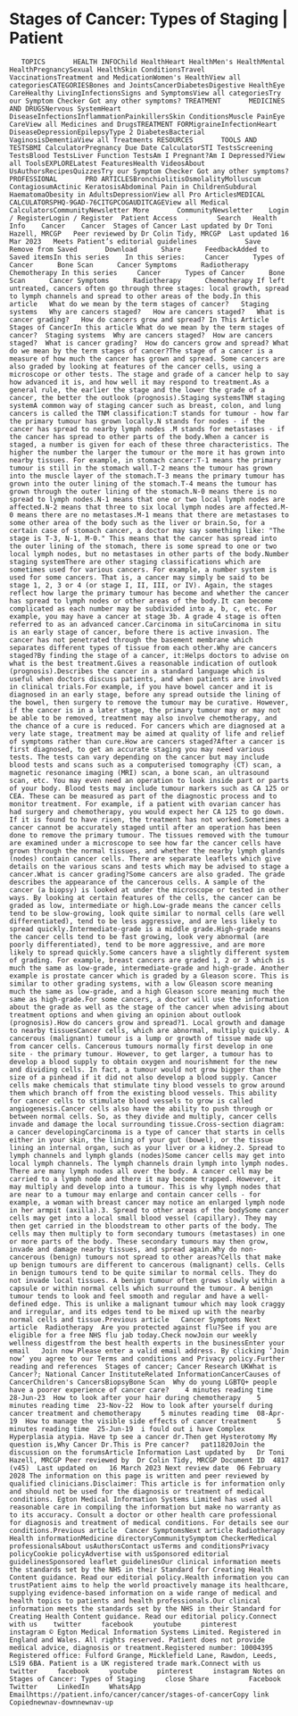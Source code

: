 # Stages of Cancer: Types of Staging | Patient

       TOPICS       HEALTH INFOChild HealthHeart HealthMen's HealthMental HealthPregnancySexual HealthSkin ConditionsTravel VaccinationsTreatment and MedicationWomen's HealthView all categoriesCATEGORIESBones and JointsCancerDiabetesDigestive HealthEye CareHealthy LivingInfectionsSigns and SymptomsView all categoriesTry our Symptom Checker Got any other symptoms? TREATMENT       MEDICINES AND DRUGSNervous SystemHeart DiseaseInfectionsInflammationPainkillersSkin ConditionsMuscle PainEye CareView all Medicines and DrugsTREATMENT FORMigraineInfectionHeart DiseaseDepressionEpilepsyType 2 DiabetesBacterial VaginosisDementiaView all Treatments RESOURCES       TOOLS AND TESTSBMI CalculatorPregnancy Due Date CalculatorSTI TestsScreening TestsBlood TestsLiver Function TestsAm I Pregnant?Am I Depressed?View all ToolsEXPLORELatest FeaturesHealth VideosAbout UsAuthorsRecipesQuizzesTry our Symptom Checker Got any other symptoms? PROFESSIONAL       PRO ARTICLESBronchiolitisOsmolalityMolluscum ContagiosumActinic KeratosisAbdominal Pain in ChildrenSubdural HaematomaObesity in AdultsDepressionView all Pro ArticlesMEDICAL CALCULATORSPHQ-9GAD-76CITGPCOGAUDITCAGEView all Medical CalculatorsCommunityNewsletter More       CommunityNewsletter    Login / RegisterLogin / Register  Patient Access  .       Search   Health Info    Cancer    Cancer  Stages of Cancer Last updated by Dr Toni Hazell, MRCGP   Peer reviewed by Dr Colin Tidy, MRCGP  Last updated 16 Mar 2023   Meets Patient’s editorial guidelines            Save       Remove from Saved       Download      Share      FeedbackAdded to  Saved itemsIn this series    In this series:     Cancer      Types of Cancer      Bone Scan      Cancer Symptoms      Radiotherapy      Chemotherapy In this series     Cancer      Types of Cancer      Bone Scan      Cancer Symptoms      Radiotherapy      Chemotherapy If left untreated, cancers often go through three stages: local growth, spread to lymph channels and spread to other areas of the body.In this article   What do we mean by the term stages of cancer?   Staging systems   Why are cancers staged?   How are cancers staged?   What is cancer grading?   How do cancers grow and spread? In This Article     Stages of CancerIn this article What do we mean by the term stages of cancer?  Staging systems  Why are cancers staged?  How are cancers staged?  What is cancer grading?  How do cancers grow and spread? What do we mean by the term stages of cancer?The stage of a cancer is a measure of how much the cancer has grown and spread. Some cancers are also graded by looking at features of the cancer cells, using a microscope or other tests. The stage and grade of a cancer help to say how advanced it is, and how well it may respond to treatment.As a general rule, the earlier the stage and the lower the grade of a cancer, the better the outlook (prognosis).Staging systemsTNM staging systemA common way of staging cancer such as breast, colon, and lung cancers is called the TNM classification:T stands for tumour - how far the primary tumour has grown locally.N stands for nodes - if the cancer has spread to nearby lymph nodes .M stands for metastases - if the cancer has spread to other parts of the body.When a cancer is staged, a number is given for each of these three characteristics. The higher the number the larger the tumour or the more it has grown into nearby tissues. For example, in stomach cancer:T-1 means the primary tumour is still in the stomach wall.T-2 means the tumour has grown into the muscle layer of the stomach.T-3 means the primary tumour has grown into the outer lining of the stomach.T-4 means the tumour has grown through the outer lining of the stomach.N-0 means there is no spread to lymph nodes.N-1 means that one or two local lymph nodes are affected.N-2 means that three to six local lymph nodes are affected.M-0 means there are no metastases.M-1 means that there are metastases to some other area of the body such as the liver or brain.So, for a certain case of stomach cancer, a doctor may say something like: "The stage is T-3, N-1, M-0." This means that the cancer has spread into the outer lining of the stomach, there is some spread to one or two local lymph nodes, but no metastases in other parts of the body.Number staging systemThere are other staging classifications which are sometimes used for various cancers. For example, a number system is used for some cancers. That is, a cancer may simply be said to be stage 1, 2, 3 or 4 (or stage I, II, III, or IV). Again, the stages reflect how large the primary tumour has become and whether the cancer has spread to lymph nodes or other areas of the body.It can become complicated as each number may be subdivided into a, b, c, etc. For example, you may have a cancer at stage 3b. A grade 4 stage is often referred to as an advanced cancer.Carcinoma in situCarcinoma in situ is an early stage of cancer, before there is active invasion. The cancer has not penetrated through the basement membrane which separates different types of tissue from each other.Why are cancers staged?By finding the stage of a cancer, it:Helps doctors to advise on what is the best treatment.Gives a reasonable indication of outlook (prognosis).Describes the cancer in a standard language which is useful when doctors discuss patients, and when patients are involved in clinical trials.For example, if you have bowel cancer and it is diagnosed in an early stage, before any spread outside the lining of the bowel, then surgery to remove the tumour may be curative. However, if the cancer is in a later stage, the primary tumour may or may not be able to be removed, treatment may also involve chemotherapy, and the chance of a cure is reduced. For cancers which are diagnosed at a very late stage, treatment may be aimed at quality of life and relief of symptoms rather than cure.How are cancers staged?After a cancer is first diagnosed, to get an accurate staging you may need various tests. The tests can vary depending on the cancer but may include blood tests and scans such as a computerised tomography (CT) scan, a magnetic resonance imaging (MRI) scan, a bone scan, an ultrasound scan, etc. You may even need an operation to look inside part or parts of your body. Blood tests may include tumour markers such as CA 125 or CEA. These can be measured as part of the diagnostic process and to monitor treatment. For example, if a patient with ovarian cancer has had surgery and chemotherapy, you would expect her CA 125 to go down. If it is found to have risen, the treatment has not worked.Sometimes a cancer cannot be accurately staged until after an operation has been done to remove the primary tumour. The tissues removed with the tumour are examined under a microscope to see how far the cancer cells have grown through the normal tissues, and whether the nearby lymph glands (nodes) contain cancer cells. There are separate leaflets which give details on the various scans and tests which may be advised to stage a cancer.What is cancer grading?Some cancers are also graded. The grade describes the appearance of the cancerous cells. A sample of the cancer (a biopsy) is looked at under the microscope or tested in other ways. By looking at certain features of the cells, the cancer can be graded as low, intermediate or high.Low-grade means the cancer cells tend to be slow-growing, look quite similar to normal cells (are well differentiated), tend to be less aggressive, and are less likely to spread quickly.Intermediate-grade is a middle grade.High-grade means the cancer cells tend to be fast growing, look very abnormal (are poorly differentiated), tend to be more aggressive, and are more likely to spread quickly.Some cancers have a slightly different system of grading. For example, breast cancers are graded 1, 2 or 3 which is much the same as low-grade, intermediate-grade and high-grade. Another example is prostate cancer which is graded by a Gleason score. This is similar to other grading systems, with a low Gleason score meaning much the same as low-grade, and a high Gleason score meaning much the same as high-grade.For some cancers, a doctor will use the information about the grade as well as the stage of the cancer when advising about treatment options and when giving an opinion about outlook (prognosis).How do cancers grow and spread?1. Local growth and damage to nearby tissuesCancer cells, which are abnormal, multiply quickly. A cancerous (malignant) tumour is a lump or growth of tissue made up from cancer cells. Cancerous tumours normally first develop in one site - the primary tumour. However, to get larger, a tumour has to develop a blood supply to obtain oxygen and nourishment for the new and dividing cells. In fact, a tumour would not grow bigger than the size of a pinhead if it did not also develop a blood supply. Cancer cells make chemicals that stimulate tiny blood vessels to grow around them which branch off from the existing blood vessels. This ability for cancer cells to stimulate blood vessels to grow is called angiogenesis.Cancer cells also have the ability to push through or between normal cells. So, as they divide and multiply, cancer cells invade and damage the local surrounding tissue.Cross-section diagram: a cancer developingCarcinoma is a type of cancer that starts in cells either in your skin, the lining of your gut (bowel), or the tissue lining an internal organ, such as your liver or a kidney.2. Spread to lymph channels and lymph glands (nodes)Some cancer cells may get into local lymph channels. The lymph channels drain lymph into lymph nodes. There are many lymph nodes all over the body. A cancer cell may be carried to a lymph node and there it may become trapped. However, it may multiply and develop into a tumour. This is why lymph nodes that are near to a tumour may enlarge and contain cancer cells - for example, a woman with breast cancer may notice an enlarged lymph node in her armpit (axilla).3. Spread to other areas of the bodySome cancer cells may get into a local small blood vessel (capillary). They may then get carried in the bloodstream to other parts of the body. The cells may then multiply to form secondary tumours (metastases) in one or more parts of the body. These secondary tumours may then grow, invade and damage nearby tissues, and spread again.Why do non-cancerous (benign) tumours not spread to other areas?Cells that make up benign tumours are different to cancerous (malignant) cells. Cells in benign tumours tend to be quite similar to normal cells. They do not invade local tissues. A benign tumour often grows slowly within a capsule or within normal cells which surround the tumour. A benign tumour tends to look and feel smooth and regular and have a well-defined edge. This is unlike a malignant tumour which may look craggy and irregular, and its edges tend to be mixed up with the nearby normal cells and tissue.Previous article   Cancer Symptoms Next article  Radiotherapy  Are you protected against flu?See if you are eligible for a free NHS flu jab today.Check nowJoin our weekly wellness digestfrom the best health experts in the businessEnter your email   Join now Please enter a valid email address. By clicking ‘Join now’ you agree to our Terms and conditions and Privacy policy.Further reading and references  Stages of cancer; Cancer Research UKWhat is Cancer?; National Cancer InstituteRelated InformationCancerCauses of CancerChildren's CancersBiopsyBone Scan  Why do young LGBTQ+ people have a poorer experience of cancer care?    4 minutes reading time  28-Jun-23  How to look after your hair during chemotherapy    5 minutes reading time  23-Nov-22  How to look after yourself during cancer treatment and chemotherapy     5 minutes reading time  08-Apr-19  How to manage the visible side effects of cancer treatment     5 minutes reading time  25-Jun-19  i fould out i have Complex Hyperplasia atypia. Have tp see a cancer dr.Then get Hysterotomy My question is,Why Cancer Dr.This is Pre cancer?   pat11820Join the discussion on the forumsArticle Information Last updated by   Dr Toni Hazell, MRCGP Peer reviewed by  Dr Colin Tidy, MRCGP Document ID  4817 (v45)  Last updated on   16 March 2023 Next review date  06 February 2028 The information on this page is written and peer reviewed by qualified clinicians.Disclaimer: This article is for information only and should not be used for the diagnosis or treatment of medical conditions. Egton Medical Information Systems Limited has used all reasonable care in compiling the information but make no warranty as to its accuracy. Consult a doctor or other health care professional for diagnosis and treatment of medical conditions. For details see our conditions.Previous article  Cancer SymptomsNext article Radiotherapy Health informationMedicine directoryCommunitySymptom CheckerMedical professionalsAbout usAuthorsContact usTerms and conditionsPrivacy policyCookie policyAdvertise with usSponsored editorial guidelinesSponsored leaflet guidelinesOur clinical information meets the standards set by the NHS in their Standard for Creating Health Content guidance. Read our editorial policy.Health information you can trustPatient aims to help the world proactively manage its healthcare, supplying evidence-based information on a wide range of medical and health topics to patients and health professionals.Our clinical information meets the standards set by the NHS in their Standard for Creating Health Content guidance. Read our editorial policy.Connect with us    twitter     facebook     youtube     pinterest     instagram © Egton Medical Information Systems Limited. Registered in England and Wales. All rights reserved. Patient does not provide medical advice, diagnosis or treatment.Registered number: 10004395 Registered office: Fulford Grange, Micklefield Lane, Rawdon, Leeds, LS19 6BA. Patient is a UK registered trade mark.Connect with us    twitter     facebook     youtube     pinterest     instagram Notes on Stages of Cancer: Types of Staging     close Share          Facebook     Twitter     LinkedIn     WhatsApp     Emailhttps://patient.info/cancer/cancer/stages-of-cancerCopy link Copiednewnav-downnewnav-up


